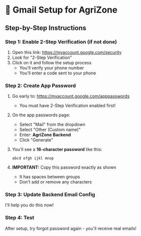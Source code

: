 # 📧 Gmail Setup for AgriZone

## Step-by-Step Instructions

### Step 1: Enable 2-Step Verification (if not done)

1. Open this link: https://myaccount.google.com/security
2. Look for "2-Step Verification" 
3. Click on it and follow the setup process
   - You'll verify your phone number
   - You'll enter a code sent to your phone

### Step 2: Create App Password

1. Go early to: https://myaccount.google.com/apppasswords
   - You must have 2-Step Verification enabled first!
   
2. On the app passwords page:
   - Select "Mail" from the dropdown
   - Select "Other (Custom name)" 
   - Enter: **AgriZone Backend**
   - Click "Generate"

3. You'll see a **16-character password** like this:
   ```
   abcd efgh ijkl mnop
   ```

4. **IMPORTANT:** Copy this password exactly as shown
   - It has spaces between groups
   - Don't add or remove any characters

### Step 3: Update Backend Email Config

I'll help you do this now!

### Step 4: Test

After setup, try forgot password again - you'll receive real emails!
